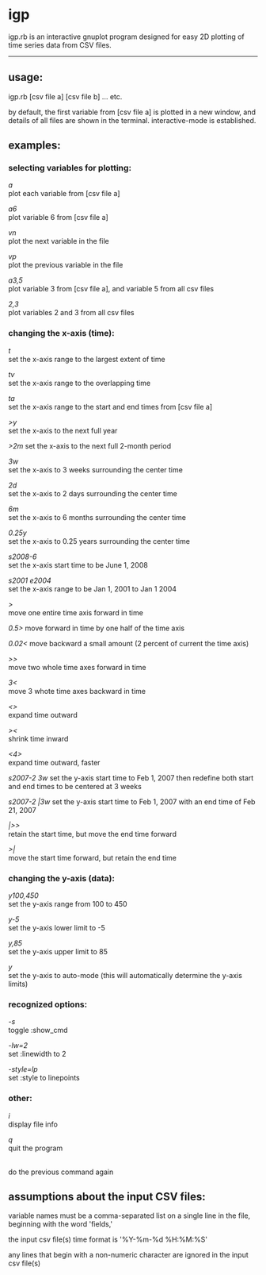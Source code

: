 # igp

igp.rb is an interactive gnuplot program designed for easy 2D plotting of time series data from CSV files.

---

## usage:

igp.rb [csv file a] [csv file b] ... etc.

by default, the first variable from [csv file a] is plotted in a new window,
and details of all files are shown in the terminal. interactive-mode is established. 

## examples:


### selecting variables for plotting:

_a_   
plot each variable from [csv file a]  

_a6_  
plot variable 6 from [csv file a]  

_vn_  
plot the next variable in the file

_vp_  
plot the previous variable in the file

_a3,5_    
plot variable 3 from [csv file a], and variable 5 from all csv files

_2,3_    
plot variables 2 and 3 from all csv files


### changing the x-axis (time):

_t_  
set the x-axis range to the largest extent of time

_tv_  
set the x-axis range to the overlapping time

_ta_  
set the x-axis range to the start and end times from [csv file a]

_>y_  
set the x-axis to the next full year

_>2m_
set the x-axis to the next full 2-month period

_3w_  
set the x-axis to 3 weeks surrounding the center time

_2d_  
set the x-axis to 2 days surrounding the center time

_6m_  
set the x-axis to 6 months surrounding the center time

_0.25y_  
set the x-axis to 0.25 years surrounding the center time

_s2008-6_  
set the x-axis start time to be June 1, 2008

_s2001 e2004_  
set the x-axis range to be Jan 1, 2001 to Jan 1 2004

_>_  
move one entire time axis forward in time

_0.5>_
move forward in time by one half of the time axis

_0.02<_
move backward a small amount (2 percent of current the time axis)

_>>_  
move two whole time axes forward in time

_3<_  
move 3 whote time axes backward in time

_<>_  
expand time outward

_><_  
shrink time inward

_\<4\>_  
expand time outward, faster

_s2007-2 3w_
set the y-axis start time to Feb 1, 2007 then redefine both start and end times to be centered at 3 weeks

_s2007-2 |3w_
set the y-axis start time to Feb 1, 2007 with an end time of Feb 21, 2007

_|>>_  
retain the start time, but move the end time forward

_>|_  
move the start time forward, but retain the end time

### changing the y-axis (data):

_y100,450_  
set the y-axis range from 100 to 450

_y-5_  
set the y-axis lower limit to -5

_y,85_  
set the y-axis upper limit to 85

_y_  
set the y-axis to auto-mode (this will automatically determine the y-axis limits)

### recognized options: 

_-s_  
toggle :show_cmd

_-lw=2_  
set :linewidth to 2

_-style=lp_  
set :style to linepoints

### other:

_i_  
display file info

_q_  
quit the program 

_<cr>_  
do the previous command again

## assumptions about the input CSV files:

variable names must be a comma-separated list on a single line in the file,  
beginning with the word 'fields,'

the input csv file(s) time format is '%Y-%m-%d %H:%M:%S'  

any lines that begin with a non-numeric character are ignored in the input csv file(s)

